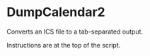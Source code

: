 # DumpCalendar2
Converts an ICS file to a tab-separated output.

Instructions are at the top of the script.
